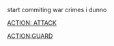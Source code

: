 start commiting war crimes i dunno

[ACTION: ATTACK](/act1/attack1-1.md)

[ACTION:GUARD](/act1/guard1-1.md)

